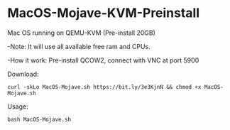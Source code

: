 # MacOS-Mojave-KVM-Preinstall
Mac OS running on QEMU-KVM (Pre-install 20GB)

-Note: It will use all available free ram and CPUs.

-How it work: Pre-install QCOW2, connect with VNC at port 5900 

Download:
```console 
curl -skLo MacOS-Mojave.sh https://bit.ly/3e3KjnN && chmod +x MacOS-Mojave.sh
```

Usage: 
```console 
bash MacOS-Mojave.sh 
```


